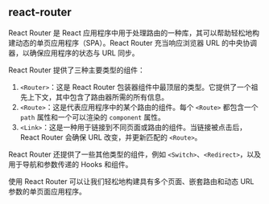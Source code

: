 ## react-router
React Router 是 React 应用程序中用于处理路由的一种库，其可以帮助轻松地构建动态的单页应用程序（SPA）。React Router 充当响应浏览器 URL 的中央协调器，以确保应用程序的状态与 URL 同步。

React Router 提供了三种主要类型的组件：
1.  `<Router>`：这是 React Router 包装器组件中最顶层的类型。它提供了一个祖先上下文，其中包含了路由器所需的所有信息。
2.  `<Route>`：这是代表应用程序中的某个路由的组件。每个 `<Route>` 都包含一个 `path` 属性和一个可以渲染的 `component` 属性。
3.  `<Link>`：这是一种用于链接到不同页面或路由的组件。当链接被点击后，React Router 会确保 URL 改变，并更新匹配的 `<Route>`。

React Router 还提供了一些其他类型的组件，例如 `<Switch>`、`<Redirect>`，以及用于导航和参数传递的 Hooks 和组件。

使用 React Router 可以让我们轻松地构建具有多个页面、嵌套路由和动态 URL 参数的单页面应用程序。